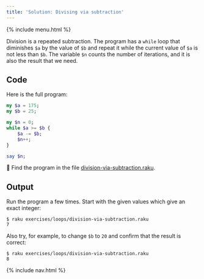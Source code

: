 ```yaml
---
title: 'Solution: Divising via subtraction'
---
```


{% include menu.html %}

Division is a repeated subtraction. The program has a `while` loop that diminishes `$a` by the value of `$b` and repeat it while the current value of `$a` is not less than `$b`. The variable `$n` counts the number of iterations, and it is also the result that we need.

## Code

Here is the full program:

```raku
my $a = 175;
my $b = 25;

my $n = 0;
while $a >= $b {
    $a -= $b;
    $n++;
}

say $n;
```

🦋 Find the program in the file [division-via-subtraction.raku](https://github.com/ash/raku-course/blob/master/essentials/loops/exercises/division-via-subtraction.raku).

## Output

Run the program a few times. Start with the given values which give an exact integer:

```console
$ raku exercises/loops/division-via-subtraction.raku
7
```

Also try, for example, to change `$b` to `20` and confirm that the result is correct:

```console
$ raku exercises/loops/division-via-subtraction.raku
8
```

{% include nav.html %}
